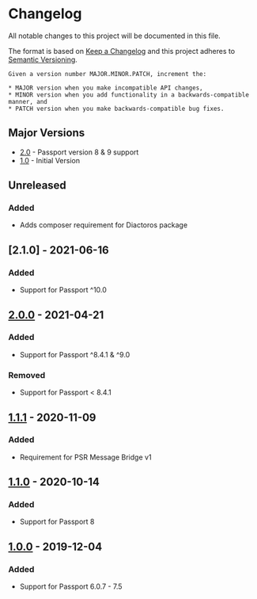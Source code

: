 # Changelog
All notable changes to this project will be documented in this file.

The format is based on [Keep a Changelog](http://keepachangelog.com/en/1.0.0/)
and this project adheres to [Semantic Versioning](http://semver.org/spec/v2.0.0.html).

    Given a version number MAJOR.MINOR.PATCH, increment the:

    * MAJOR version when you make incompatible API changes,
    * MINOR version when you add functionality in a backwards-compatible manner, and
    * PATCH version when you make backwards-compatible bug fixes.

## Major Versions
* [2.0](#200---2021-04-21) - Passport version 8 & 9 support
* [1.0](#100---2019-12-04) - Initial Version

## Unreleased
### Added
- Adds composer requirement for Diactoros package

## [2.1.0] - 2021-06-16
### Added
- Support for Passport ^10.0

## [2.0.0] - 2021-04-21
### Added
- Support for Passport ^8.4.1 & ^9.0

### Removed
- Support for Passport < 8.4.1

## [1.1.1] - 2020-11-09
### Added
- Requirement for PSR Message Bridge v1

## [1.1.0] - 2020-10-14
### Added
- Support for Passport 8

## [1.0.0] - 2019-12-04
### Added
- Support for Passport 6.0.7 - 7.5

[Unreleased]: https://github.com/netsells/hatchly-platform/compare/2.1.0...HEAD
[2.0.0]: https://github.com/netsells/hatchly-platform/compare/2.0.0...2.1.0
[2.0.0]: https://github.com/netsells/hatchly-platform/compare/1.1.1...2.0.0
[1.1.1]: https://github.com/netsells/hatchly-platform/compare/1.1.0...1.1.1
[1.1.0]: https://github.com/netsells/hatchly-platform/compare/1.0.0...1.1.0
[1.0.0]: https://github.com/netsells/hatchly-platform/compare/1.0.0

